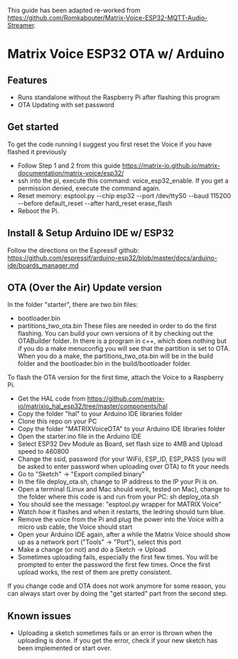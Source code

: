 This guide has been adapted re-worked from https://github.com/Romkabouter/Matrix-Voice-ESP32-MQTT-Audio-Streamer.

# Matrix Voice ESP32 OTA w/ Arduino

## Features

- Runs standalone without the Raspberry Pi after flashing this program
- OTA Updating with set password

## Get started

To get the code running I suggest you first reset the Voice if you have flashed it previously

- Follow Step 1 and 2 from this guide https://matrix-io.github.io/matrix-documentation/matrix-voice/esp32/
- ssh into the pi, execute this command: voice_esp32_enable. If you get a permission denied, execute the command again. 
- Reset memory: esptool.py --chip esp32 --port /dev/ttyS0 --baud 115200 --before default_reset --after hard_reset erase_flash
- Reboot the Pi.

## Install & Setup Arduino IDE w/ ESP32
Follow the directions on the Espressif github: https://github.com/espressif/arduino-esp32/blob/master/docs/arduino-ide/boards_manager.md

## OTA (Over the Air) Update version

In the folder "starter", there are two bin files:
- bootloader.bin
- partitions_two_ota.bin
These files are needed in order to do the first flashing. You can build your own versions of it by checking out the OTABuilder folder.
In there is a program in c++, which does nothing but if you do a make menuconfig you will see that the partition is set to OTA.
When you do a make, the partitions_two_ota.bin will be in the build folder and the bootloader.bin in the build/bootloader folder.

To flash the OTA version for the first time, attach the Voice to a Raspberry Pi. 
- Get the HAL code from https://github.com/matrix-io/matrixio_hal_esp32/tree/master/components/hal
- Copy the folder "hal" to your Arduino IDE libraries folder
- Clone this repo on your PC
- Copy the folder "MATRIXVoiceOTA" to your Arduino IDE libraries folder
- Open the starter.ino file in the Arduino IDE
- Select ESP32 Dev Module as Board, set flash size to 4MB and Upload speed to 460800
- Change the ssid, password (for your WiFi), ESP_ID, ESP_PASS (you will be asked to enter password when uploading over OTA) to fit your needs
- Go to "Sketch" -> "Export compiled binary"
- In the file deploy_ota.sh, change to IP address to the IP your Pi is on.
- Open a terminal (Linux and Mac should work, tested on Mac), change to the folder where this code is and run from your PC: sh deploy_ota.sh
- You should see the message: "esptool.py wrapper for MATRIX Voice"
- Watch how it flashes and when it restarts, the ledring should turn blue.
- Remove the voice from the Pi and plug the power into the Voice with a micro usb cable, the Voice should start
- Open your Arduino IDE again, after a while the Matrix Voice should show up as a network port ("Tools" -> "Port"), select this port
- Make a change (or not) and do a Sketch -> Upload
- Sometimes uploading fails, especially the first few times. You will be prompted to enter the password the first few times. Once the first upload works, the rest of them are pretty consistent.

If you change code and OTA does not work anymore for some reason, you can always start over by doing the "get started" part from the second step.

## Known issues
- Uploading a sketch sometimes fails or an error is thrown when the uploading is done. If you get the error, check if your new sketch has been implemented or start over.

